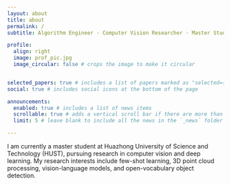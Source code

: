 ```yaml
---
layout: about
title: about
permalink: /
subtitle: Algorithm Engineer · Computer Vision Researcher · Master Student at HUST

profile:
  align: right
  image: prof_pic.jpg
  image_circular: false # crops the image to make it circular


selected_papers: true # includes a list of papers marked as "selected={true}"
social: true # includes social icons at the bottom of the page

announcements:
  enabled: true # includes a list of news items
  scrollable: true # adds a vertical scroll bar if there are more than 3 news items
  limit: 5 # leave blank to include all the news in the `_news` folder

---
```


I am currently a master student at Huazhong University of Science and Technology (HUST), pursuing research in computer vision and deep learning. My research interests include few-shot learning, 3D point cloud processing, vision-language models, and open-vocabulary object detection.